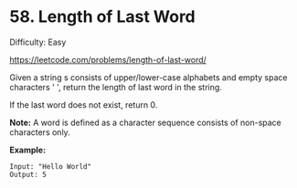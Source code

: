 # 58. Length of Last Word

Difficulty: Easy

https://leetcode.com/problems/length-of-last-word/

Given a string s consists of upper/lower-case alphabets and empty space characters ' ', return the length of last word in the string.

If the last word does not exist, return 0.

**Note:** A word is defined as a character sequence consists of non-space characters only.

**Example:**
```
Input: "Hello World"
Output: 5
```
